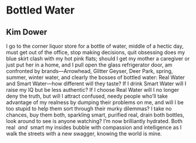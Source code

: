 # Bottled Water
## Kim Dower
I go to the corner liquor store
for a bottle of water, middle
of a hectic day, must get out
of the office, stop making decisions,
quit obsessing does my blue skirt clash
with my hot pink flats; should I get
my mother a caregiver or just put her
in a home, and I pull open the glass
refrigerator door, am confronted
by brands—Arrowhead, Glitter Geyser,
Deer Park, spring, summer, winter water,
and clearly the bosses of bottled water:
Real Water and Smart Water—how different
will they taste? If I drink Smart Water
will I raise my IQ but be less authentic?
If I choose Real Water will I no longer
deny the truth, but will I attract confused,
needy people who’ll take advantage
of my realness by dumping their problems
on me, and will I be too stupid to help them
sort through their murky dilemmas?
I take no chances, buy them both,
sparkling smart, purified real, drain both bottles,
look around to see is anyone watching?
I’m now brilliantly hydrated.
Both real  _and_  smart my insides bubble
with compassion and intelligence
as I walk the streets with a new swagger,
knowing the world is mine.